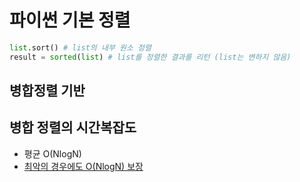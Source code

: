# 파이썬 기본 정렬

```py
list.sort() # list의 내부 원소 정렬
result = sorted(list) # list를 정렬한 결과를 리턴 (list는 변하지 않음)
```

## 병합정렬 기반

## 병합 정렬의 시간복잡도

- 평균 O(NlogN)
- <u>최악의 경우에도 O(NlogN) 보장</u>
